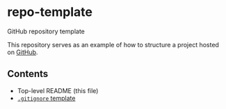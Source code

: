 # repo-template

GitHub repository template

This repository serves as an example of how to structure a project hosted on
[GitHub](https://github.com/).

## Contents

- Top-level README (this file)
- [`.gitignore` template](.gitignore)
